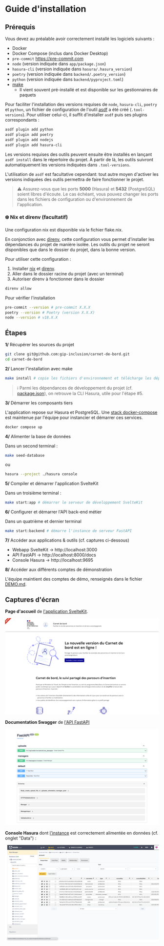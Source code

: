 # Guide d'installation

## Prérequis

Vous devez au préalable avoir correctement installé les logiciels suivants :

- Docker
- Docker Compose (inclus dans Docker Desktop)
- `pre-commit` https://pre-commit.com
- `node` (version indiquée dans `app/package.json`)
- `hasura-cli` (version indiquée dans `hasura/.hasura_version`)
- `poetry` (version indiquée dans `backend/.poetry_version`)
- `python` (version indiquée dans `backend/pyproject.toml`)
- [make](https://www.gnu.org/software/make/)
  - Il vient souvent pré-installé et est disponible sur les gestionnaires de paquets

Pour faciliter l'installation des versions requises de `node`, `hasura-cli`, `poetry` et `python`, un fichier de configuration de l'outil [asdf](http://asdf-vm.com) a été créé (`.tool-versions`). Pour utiliser celui-ci, il suffit d'installer `asdf` puis ses plugins correspondants :

```bash
asdf plugin add python
asdf plugin add poetry
asdf plugin add nodejs
asdf plugin add hasura-cli
```

Les versions requises des outils peuvent ensuite être installés en lançant `asdf install` dans le répertoire du projet. À partir de là, les outils suivront automatiquement les versions indiquées dans `.tool-versions`.

L'utilisation de `asdf` est facultative cependant: tout autre moyen d'activer les versions indiquées des outils permettra de faire fonctionner le projet.

> ⚠️ Assurez-vous que les ports **5000** (Hasura) et **5432** (PostgreSQL) soient libres d'écoute. Le cas échéant, vous pouvez changer les ports dans les fichiers de configuration ou d'environnement de l'application.

### ❄️ Nix et direnv (facultatif)

Une configuration nix est disponible via le fichier flake.nix.

En conjonction avec [direnv](https://direnv.net/), cette configuration vous permet d'installer les dépendances du projet de manière isolée. Les outils du projet ne seront disponibles que dans le dossier du projet, dans la bonne version.

Pour utiliser cette configuration :

1. Installer [nix](https://nixos.org/download.html) et [direnv](https://direnv.net/).
2. Aller dans le dossier racine du projet (avec un terminal)
3. Autoriser direnv à fonctionner dans le dossier

```bash
direnv allow
```

Pour vérifier l'installation

```bash
pre-commit --version # pre-commit X.X.X
poetry --version # Poetry (version X.X.X)
node --version # v18.X.X
```

## Étapes

**1/** Récupérer les sources du projet

```sh
git clone git@github.com:gip-inclusion/carnet-de-bord.git
cd carnet-de-bord
```

**2/** Lancer l'installation avec make

```sh
make install # copie les fichiers d'environnement et télécharge les dépendances
```

> ℹ️ Parmi les dépendances de développement du projet (cf. [package.json](./app/package.json)), on retrouve la CLI Hasura, utile pour l'étape #5.

**3/** Démarrer les composants tiers

L'application repose sur Hasura et PostgreSQL. Une [stack docker-compose](./docker-compose.yaml) est maintenue par l'équipe pour instancier et démarrer ces services.

```sh
docker compose up
```

**4/** Alimenter la base de données

Dans un second terminal :

```sh
make seed-database
```

ou

```sh
hasura --project ./hasura console
```

**5/** Compiler et démarrer l'application SvelteKit

Dans un troisième terminal :

```sh
make start:app # démarrer le serveur de développement SvelteKit
```

**6/** Configurer et démarrer l'API back-end métier

Dans un quatrième et dernier terminal

```sh
make start:backend # démarre l'instance de serveur FastAPI
```

**7/** Accéder aux applications & outils (cf. captures ci-dessous)

- Webapp SvelteKit → http://localhost:3000
- API FastAPI → http://localhost:8000/docs
- Console Hasura → http://localhost:9695

**8/** Accéder aux différents comptes de démonstration

L'équipe maintient des comptes de démo, renseignés dans le fichier [DEMO.md](./DEMO.md).

## Captures d'écran

**Page d'accueil** de [l'application SvelteKit](http://localhost:3000).

![Webapp SvelteKit](./docs/screenshot_webapp.png)

**Documentation Swagger** de [l'API FastAPI](http://localhost:8000/docs)

![Documentation Swagger](./docs/screenshot_swagger_api.png)

**Console Hasura** dont [l'instance](http://localhost:9695) est correctement alimentée en données (cf. onglet "Data") :

![Console Hasura](./docs/screenshot_hasura_console.png)
